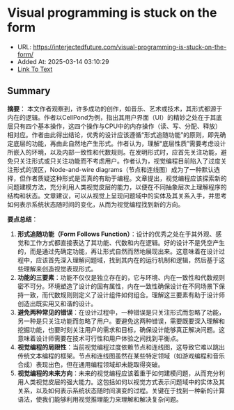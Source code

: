 # Visual programming is stuck on the form
- URL: https://interjectedfuture.com/visual-programming-is-stuck-on-the-form/
- Added At: 2025-03-14 03:10:29
- [Link To Text](2025-03-14-visual-programming-is-stuck-on-the-form_raw.md)

## Summary
**摘要**：
本文作者观察到，许多成功的创作，如音乐、艺术或技术，其形式都源于内在的逻辑。作者以CellPond为例，指出其用户界面（UI）的精妙之处在于其底层只有四个基本操作，这四个操作与CPU中的内存操作（读、写、分配、释放）相对应。作者由此得出结论，优秀的设计应该遵循“形式追随功能”的原则，即先确定底层的功能，再由此自然地产生形式。作者认为，理解“底层性质”需要考虑设计所嵌入的环境，以及内部一致性和代数规则。在发明形式时，应首先关注功能，避免只关注形式或只关注功能而不考虑用户。作者认为，视觉编程目前陷入了过度关注形式的误区，Node-and-wire diagrams（节点和连线图）成为了一种默认选择，但作者质疑这种形式是否真的有助于编程。文章提出，视觉编程应该探索新的问题建模方法，充分利用人类视觉皮层的能力，以便在不同抽象层次上理解程序的结构和状态。文章建议，可以从视觉上呈现问题域中的实体及其关系入手，并思考如何表示系统状态随时间的变化，从而为视觉编程找到新的方向。

**要点总结**：

1.  **形式追随功能（Form Follows Function）**：设计的优秀之处在于其外观、感觉和工作方式都直接表达了其功能、代数和内在逻辑。好的设计不是凭空产生的，而是通过先确定功能，再让形式自然而然地展现出来。这意味着在设计过程中，应该首先深入理解问题域，找到其内在的运行机制和逻辑，然后基于这些理解来创造视觉表现形式。
2.  **功能的三要素**：功能不仅仅是独立存在的，它与环境、内在一致性和代数规则密不可分。环境塑造了设计的固有属性，内在一致性确保设计在不同场景下保持一致，而代数规则则定义了设计组件如何组合。理解这三要素有助于设计师创造出既实用又和谐的设计。
3.  **避免两种常见的错误**：在设计过程中，一种错误是只关注形式而忽略了功能，另一种是只关注功能而忽略了用户。要避免这两种错误，需要既要深入理解和挖掘功能，也要时刻关注用户的需求和目标，确保设计能够真正解决问题。这意味着设计师需要在技术可行性和用户体验之间找到平衡点。
4.  **视觉编程的局限性**：当前视觉编程过度依赖节点和连线图，这导致它难以跳出传统文本编程的框架。节点和连线图虽然在某些特定领域（如游戏编程和音乐合成）表现出色，但在通用编程领域却未能取得突破。
5.  **视觉编程的未来方向**：未来的视觉编程应该着重于如何建模问题，从而充分利用人类视觉皮层的强大能力。这包括如何以视觉方式表示问题域中的实体及其关系，以及如何表示系统状态随时间演变的过程。关键在于找到一种新的计算语法，使我们能够利用视觉推理能力来理解和解决复杂问题。
